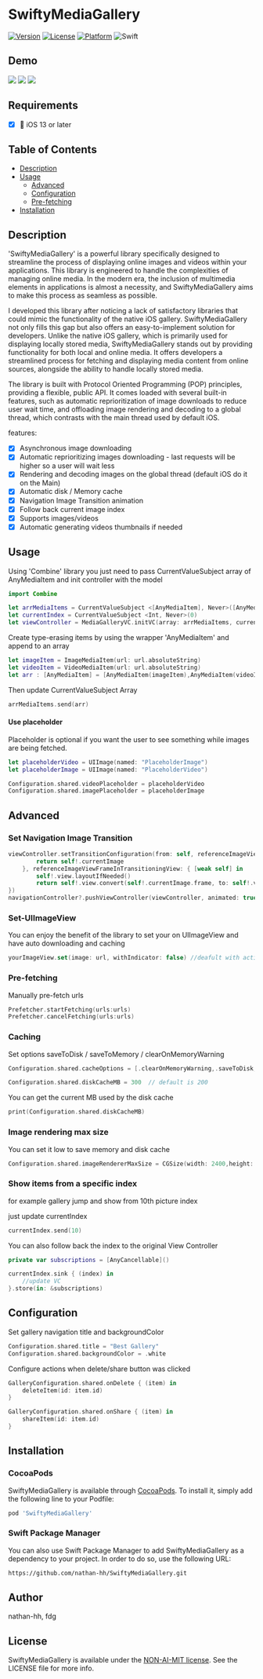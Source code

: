 # SwiftyMediaGallery

[![Version](https://img.shields.io/cocoapods/v/SwiftyMediaGallery.svg?style=flat)](https://cocoapods.org/pods/SwiftyMediaGallery)
[![License](https://img.shields.io/badge/license-NON--AI--MIT-yellow.svg)](https://github.com/non-ai-licenses/non-ai-licenses/blob/main/NON-AI-MIT)
[![Platform](https://img.shields.io/cocoapods/p/SwiftyMediaGallery.svg?style=flat)](https://cocoapods.org/pods/SwiftyMediaGallery)
![Swift](https://img.shields.io/badge/%20in-swift%205.0-orange.svg)

## Demo
![](https://raw.githubusercontent.com/nathan-hh/SwiftyMediaGallery/master/images/example4.gif)
![](https://raw.githubusercontent.com/nathan-hh/SwiftyMediaGallery/master/images/example1.gif)
![](https://raw.githubusercontent.com/nathan-hh/SwiftyMediaGallery/master/images/example3.gif)

## Requirements
- [X] 📱 iOS 13 or later

## Table of Contents

- [Description](#description)
- [Usage](#usage)
  - [Advanced](#advanced)
  - [Configuration](#configuration)
  - [Pre-fetching](#pre-fetching)
- [Installation](#installation)

## Description

'SwiftyMediaGallery' is a powerful library specifically designed to streamline the process of displaying online images and videos within your applications. This library is engineered to handle the complexities of managing online media. In the modern era, the inclusion of multimedia elements in applications is almost a necessity, and SwiftyMediaGallery aims to make this process as seamless as possible.

I developed this library after noticing a lack of satisfactory libraries that could mimic the functionality of the native iOS gallery. SwiftyMediaGallery not only fills this gap but also offers an easy-to-implement solution for developers.
Unlike the native iOS gallery, which is primarily used for displaying locally stored media, SwiftyMediaGallery stands out by providing functionality for both local and online media. It offers developers a streamlined process for fetching and displaying media content from online sources, alongside the ability to handle locally stored media.

The library is built with Protocol Oriented Programming (POP) principles, providing a flexible, public API. It comes loaded with several built-in features, such as automatic reprioritization of image downloads to reduce user wait time, and offloading image rendering and decoding to a global thread, which contrasts with the main thread used by default iOS.

features:

- [x] Asynchronous image downloading
- [x] Automatic reprioritizing images downloading - last requests will be higher so a user will wait less
- [x] Rendering and decoding images on the global thread (default iOS do it on the Main)
- [x] Automatic disk / Memory cache
- [x] Navigation Image Transition animation
- [x] Follow back current image index
- [x] Supports images/videos
- [x] Automatic generating videos thumbnails if needed

## Usage

Using 'Combine' library you just need to pass CurrentValueSubject array of AnyMediaItem and init controller with the model
```swift
import Combine

let arrMediaItems = CurrentValueSubject <[AnyMediaItem], Never>([AnyMediaItem]())
let currentIndex = CurrentValueSubject <Int, Never>(0)
let viewController = MediaGalleryVC.initVC(array: arrMediaItems, currentIndex: currentIndex)
```
Create type-erasing items by using the wrapper 'AnyMediaItem' and append to an array
```swift
let imageItem = ImageMediaItem(url: url.absoluteString)
let videoItem = VideoMediaItem(url: url.absoluteString)
let arr : [AnyMediaItem] = [AnyMediaItem(imageItem),AnyMediaItem(videoItem)]
```
Then update CurrentValueSubject Array
```swift
arrMediaItems.send(arr)
```
#### Use placeholder

Placeholder is optional if you want the user to see something while images are being fetched.

```swift
let placeholderVideo = UIImage(named: "PlaceholderImage")
let placeholderImage = UIImage(named: "PlaceholderVideo")

Configuration.shared.videoPlaceholder = placeholderVideo
Configuration.shared.imagePlaceholder = placeholderImage
```

## Advanced
### Set Navigation Image Transition

```swift
viewController.setTransitionConfiguration(from: self, referenceImageView: {[weak self] in
        return self!.currentImage
    }, referenceImageViewFrameInTransitioningView: { [weak self] in
        self!.view.layoutIfNeeded()
        return self!.view.convert(self!.currentImage.frame, to: self!.view)
})
navigationController?.pushViewController(viewController, animated: true)
```
### Set-UIImageView
You can enjoy the benefit of the library to set your on UIImageView and have auto downloading and caching
```swift
yourImageView.set(image: url, withIndicator: false) //deafult with activity indicator
```
### Pre-fetching
Manually pre-fetch urls
```swift
Prefetcher.startFetching(urls:urls)
Prefetcher.cancelFetching(urls:urls)
```
### Caching
Set options saveToDisk / saveToMemory / clearOnMemoryWarning 
```swift
Configuration.shared.cacheOptions = [.clearOnMemoryWarning,.saveToDisk,.saveToMemory] // default is all
```
```swift
Configuration.shared.diskCacheMB = 300  // default is 200
```
You can get the current MB used by the disk cache
```swift
print(Configuration.shared.diskCacheMB)
```
### Image rendering max size
You can set it low to save memory and disk cache
```swift
Configuration.shared.imageRendererMaxSize = CGSize(width: 2400,height: 2400)  // default is   1200*1200
```
### Show items from a specific index 
for example gallery jump and show from 10th picture index

just update currentIndex
```swift
currentIndex.send(10)
```
You can also follow back the index to the original View Controller 
```swift
private var subscriptions = [AnyCancellable]()

currentIndex.sink { (index) in
    //update VC
}.store(in: &subscriptions)
```
## Configuration
Set gallery navigation title and backgroundColor
```swift
Configuration.shared.title = "Best Gallery"
Configuration.shared.backgroundColor = .white 
```
Configure actions when delete/share button was clicked
```swift
GalleryConfiguration.shared.onDelete { (item) in
    deleteItem(id: item.id)
}
```
```swift
GalleryConfiguration.shared.onShare { (item) in
    shareItem(id: item.id)
}
```
## Installation
### CocoaPods
SwiftyMediaGallery is available through [CocoaPods](https://cocoapods.org). To install
it, simply add the following line to your Podfile:

```ruby
pod 'SwiftyMediaGallery'
```
### Swift Package Manager
You can also use Swift Package Manager to add SwiftyMediaGallery as a dependency to your project. In order to do so, use the following URL:
```bash
https://github.com/nathan-hh/SwiftyMediaGallery.git
```
## Author

nathan-hh, fdg

## License
SwiftyMediaGallery is available under the [NON-AI-MIT license](https://github.com/non-ai-licenses/non-ai-licenses/blob/main/NON-AI-MIT). See the LICENSE file for more info.
